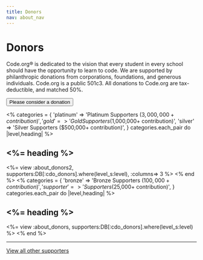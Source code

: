 ```yaml
---
title: Donors
nav: about_nav
---
```

# Donors

Code.org&reg; is dedicated to the vision that every student in every school should have the opportunity to learn to code.  We are supported by philanthropic donations from corporations, foundations, and generous individuals.  Code.org is a public 501c3. All donations to Code.org are tax-deductible, and matched 50%.

<a href="/donate"><button>Please consider a donation</button></a>

<%
  categories = {
    'platinum' => 'Platinum Supporters ($3,000,000+ contribution)',
    'gold' => 'Gold Supporters ($1,000,000+ contribution)',
    'silver' => 'Silver Supporters ($500,000+ contribution)',
  }
  categories.each_pair do |level,heading|
%>
## <%= heading %>
<%= view :about_donors2, supporters:DB[:cdo_donors].where(level_s:level), :columns=> 3 %>
<%
  end
%>
<%
  categories = {
    'bronze' => 'Bronze Supporters ($100,000+ contribution)',
    'supporter' => 'Supporters ($25,000+ contribution)',
   } 
  categories.each_pair do |level,heading|
%>
## <%= heading %>
<%= view :about_donors, supporters:DB[:cdo_donors].where(level_s:level) %>
<%
  end
%>
<hr>
<a href="code.org/about/donors-other">
  <p>
    View all other supporters
  </p>
</a>
</hr>
